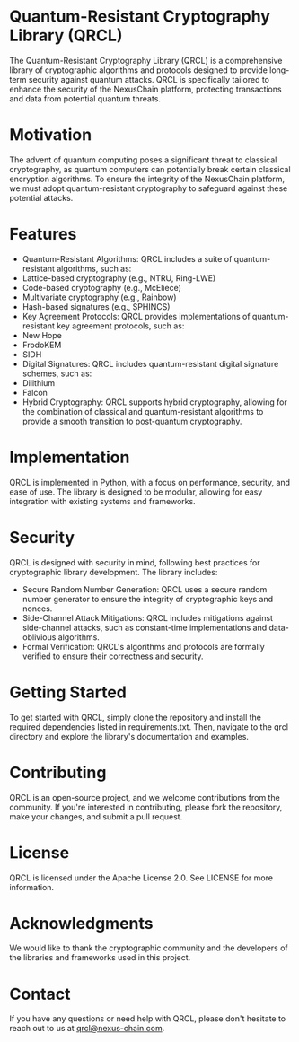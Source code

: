 # Quantum-Resistant Cryptography Library (QRCL)
The Quantum-Resistant Cryptography Library (QRCL) is a comprehensive library of cryptographic algorithms and protocols designed to provide long-term security against quantum attacks. QRCL is specifically tailored to enhance the security of the NexusChain platform, protecting transactions and data from potential quantum threats.

# Motivation
The advent of quantum computing poses a significant threat to classical cryptography, as quantum computers can potentially break certain classical encryption algorithms. To ensure the integrity of the NexusChain platform, we must adopt quantum-resistant cryptography to safeguard against these potential attacks.

# Features
- Quantum-Resistant Algorithms: QRCL includes a suite of quantum-resistant algorithms, such as:
- Lattice-based cryptography (e.g., NTRU, Ring-LWE)
- Code-based cryptography (e.g., McEliece)
- Multivariate cryptography (e.g., Rainbow)
- Hash-based signatures (e.g., SPHINCS)
- Key Agreement Protocols: QRCL provides implementations of quantum-resistant key agreement protocols, such as:
- New Hope
- FrodoKEM
- SIDH
- Digital Signatures: QRCL includes quantum-resistant digital signature schemes, such as:
- Dilithium
- Falcon
- Hybrid Cryptography: QRCL supports hybrid cryptography, allowing for the combination of classical and quantum-resistant algorithms to provide a smooth transition to post-quantum cryptography.

# Implementation
QRCL is implemented in Python, with a focus on performance, security, and ease of use. The library is designed to be modular, allowing for easy integration with existing systems and frameworks.

# Security
QRCL is designed with security in mind, following best practices for cryptographic library development. The library includes:

- Secure Random Number Generation: QRCL uses a secure random number generator to ensure the integrity of cryptographic keys and nonces.
- Side-Channel Attack Mitigations: QRCL includes mitigations against side-channel attacks, such as constant-time implementations and data-oblivious algorithms.
- Formal Verification: QRCL's algorithms and protocols are formally verified to ensure their correctness and security.

# Getting Started
To get started with QRCL, simply clone the repository and install the required dependencies listed in requirements.txt. Then, navigate to the qrcl directory and explore the library's documentation and examples.

# Contributing
QRCL is an open-source project, and we welcome contributions from the community. If you're interested in contributing, please fork the repository, make your changes, and submit a pull request.

# License
QRCL is licensed under the Apache License 2.0. See LICENSE for more information.

# Acknowledgments
We would like to thank the cryptographic community and the developers of the libraries and frameworks used in this project.

# Contact
If you have any questions or need help with QRCL, please don't hesitate to reach out to us at qrcl@nexus-chain.com.
